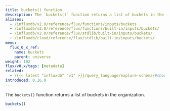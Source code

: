 ```yaml
---
title: buckets() function
description: The `buckets()` function returns a list of buckets in the organization.
aliases:
  - /influxdb/v2.0/reference/flux/functions/inputs/buckets
  - /influxdb/v2.0/reference/flux/functions/built-in/inputs/buckets/
  - /influxdb/v2.0/reference/flux/stdlib/built-in/inputs/buckets/
  - /influxdb/cloud/reference/flux/stdlib/built-in/inputs/buckets/
menu:
  flux_0_x_ref:
    name: buckets
    parent: universe
weight: 102
flux/v0.x/tags: [metadata]
related:
  - /{{< latest "influxdb" "v1" >}}/query_language/explore-schema/#show-databases, InfluxQL - SHOW DATABASES]()
introduced: 0.16.0
---
```


The `buckets()` function returns a list of buckets in the organization.

```js
buckets()
```
